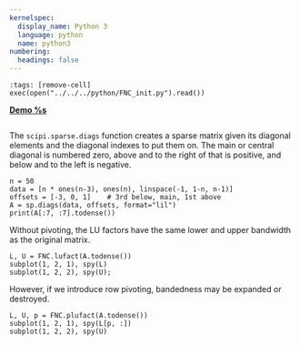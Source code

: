 ```yaml
---
kernelspec:
  display_name: Python 3
  language: python
  name: python3
numbering:
  headings: false
---
```

```{code-cell}
:tags: [remove-cell]
exec(open("../../../python/FNC_init.py").read())
```
[**Demo %s**](#demo-structure-sparseband)

```{index} ! Julia; spdiagm
```

The `scipi.sparse.diags` function creates a sparse matrix given its diagonal elements and the diagonal indexes to put them on. The main or central diagonal is numbered zero, above and to the right of that is positive, and below and to the left is negative.

```{code-cell}
n = 50
data = [n * ones(n-3), ones(n), linspace(-1, 1-n, n-1)]
offsets = [-3, 0, 1]    # 3rd below, main, 1st above
A = sp.diags(data, offsets, format="lil")
print(A[:7, :7].todense())
```

Without pivoting, the LU factors have the same lower and upper bandwidth as the original matrix.

```{code-cell}
L, U = FNC.lufact(A.todense())
subplot(1, 2, 1), spy(L)
subplot(1, 2, 2), spy(U);
```

However, if we introduce row pivoting, bandedness may be expanded or destroyed.

```{code-cell}
L, U, p = FNC.plufact(A.todense())
subplot(1, 2, 1), spy(L[p, :])
subplot(1, 2, 2), spy(U)
```
